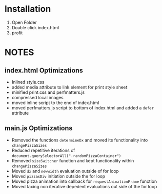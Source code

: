 # Installation
1. Open Folder
2. Double click index.html
3. profit 

# NOTES
## index.html Optimizations
- Inlined style.css
- added media attribute to link element for print style sheet
- minified print.css and perfmatters.js
- compressed local images
- moved inline script to the end of index.html
- moved perfmatters.js script to bottom of index.html and added a `defer` attribute

## main.js Optimizations
- Removed the functions `determineDx` and moved its functionality into `changePizzaSizes`
- Reduced repetitive iterations of `document.querySelectorAll(".randomPizzaContainer")`
- Removed `sizeSwitcher` function and kept functionality within `changePizzaSizes`
- Moved `dx` and `newwidth` evaluation outside of for loop
- Moved `pizzasDiv` initiation outside the for loop
- Moved pizza animation into callback for `requestAnimationFrame` function
- Moved taxing non iterative depedent evaluations out side of the for loop